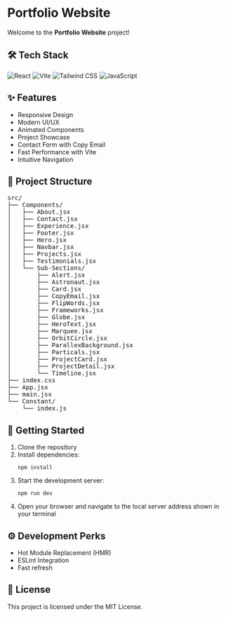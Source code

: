 # Portfolio Website

Welcome to the **Portfolio Website** project!

## 🛠️ Tech Stack

<img alt="React" src="https://img.shields.io/badge/-React-45b8d8?style=flat-square&logo=react&logoColor=white" />
<img alt="Vite" src="https://img.shields.io/badge/-Vite-646CFF?style=flat-square&logo=vite&logoColor=white" />
<img alt="Tailwind CSS" src="https://img.shields.io/badge/-Tailwind_CSS-38B2AC?style=flat-square&logo=tailwind-css&logoColor=white" />
<img alt="JavaScript" src="https://img.shields.io/badge/-JavaScript-F7DF1E?style=flat-square&logo=javascript&logoColor=black" />

## ✨ Features
- Responsive Design
- Modern UI/UX
- Animated Components
- Project Showcase
- Contact Form with Copy Email
- Fast Performance with Vite
- Intuitive Navigation

## 📁 Project Structure

<pre>
src/
├── Components/
│   ├── About.jsx
│   ├── Contact.jsx
│   ├── Experience.jsx
│   ├── Footer.jsx
│   ├── Hero.jsx
│   ├── Navbar.jsx
│   ├── Projects.jsx
│   ├── Testimonials.jsx
│   └── Sub-Sections/
│       ├── Alert.jsx
│       ├── Astronaut.jsx
│       ├── Card.jsx
│       ├── CopyEmail.jsx
│       ├── FlipWords.jsx
│       ├── Frameworks.jsx
│       ├── Globe.jsx
│       ├── HeroText.jsx
│       ├── Marquee.jsx
│       ├── OrbitCircle.jsx
│       ├── ParallexBackground.jsx
│       ├── Particals.jsx
│       ├── ProjectCard.jsx
│       ├── ProjectDetail.jsx
│       └── Timeline.jsx
├── index.css
├── App.jsx
├── main.jsx
└── Constant/
    └── index.js
</pre>

## 🚀 Getting Started

1. Clone the repository
2. Install dependencies:
   ```
   npm install
   ```
3. Start the development server:
   ```
   npm run dev
   ```
4. Open your browser and navigate to the local server address shown in your terminal

## ⚙️ Development Perks
- Hot Module Replacement (HMR)
- ESLint Integration
- Fast refresh

## 📄 License
This project is licensed under the MIT License.
